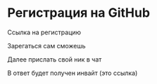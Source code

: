 # Регистрация на GitHub 

Ссылка на регистрацию 

Зарегаться сам сможешь 

Далее прислать свой ник в чат 

В ответ будет получен инвайт (это ссылка)

